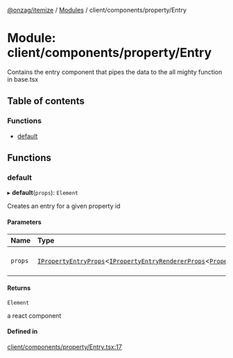 [@onzag/itemize](../README.md) / [Modules](../modules.md) / client/components/property/Entry

# Module: client/components/property/Entry

Contains the entry component that pipes the data to the all mighty function
in base.tsx

## Table of contents

### Functions

- [default](client_components_property_Entry.md#default)

## Functions

### default

▸ **default**(`props`): `Element`

Creates an entry for a given property id

#### Parameters

| Name | Type | Description |
| :------ | :------ | :------ |
| `props` | [`IPropertyEntryProps`](../interfaces/client_components_property_base.IPropertyEntryProps.md)<[`IPropertyEntryRendererProps`](../interfaces/client_internal_components_PropertyEntry.IPropertyEntryRendererProps.md)<[`PropertyDefinitionSupportedType`](base_Root_Module_ItemDefinition_PropertyDefinition_types.md#propertydefinitionsupportedtype)\>\> | the props for the entry |

#### Returns

`Element`

a react component

#### Defined in

[client/components/property/Entry.tsx:17](https://github.com/onzag/itemize/blob/f2f29986/client/components/property/Entry.tsx#L17)
